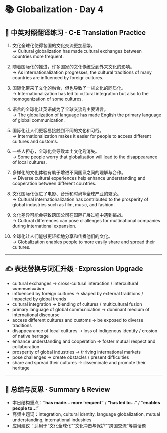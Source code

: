 # 📚 Globalization · Day 4

## 📖 中英对照翻译练习 · C-E Translation Practice

1. 文化全球化使得各国的文化交流更加频繁。  
   → Cultural globalization has made cultural exchanges between countries more frequent.

2. 随着国际化的推进，许多国家的文化传统受到外来文化的影响。  
   → As internationalization progresses, the cultural traditions of many countries are influenced by foreign cultures.

3. 国际化带来了文化的融合，但也导致了一些文化的同质化。  
   → Internationalization has led to cultural integration but also to the homogenization of some cultures.

4. 语言的全球化让英语成为了全球交流的主要语言。  
   → The globalization of language has made English the primary language of global communication.

5. 国际化让人们更容易接触到不同的文化和习俗。  
   → Internationalization makes it easier for people to access different cultures and customs.

6. 一些人担心，全球化会导致本土文化的消失。  
   → Some people worry that globalization will lead to the disappearance of local cultures.

7. 多样化的文化体验有助于增进不同国家之间的理解与合作。  
   → Diverse cultural experiences help enhance understanding and cooperation between different countries.

8. 文化国际化促进了电影、音乐和时尚等全球产业的繁荣。  
   → Cultural internationalization has contributed to the prosperity of global industries such as film, music, and fashion.

9. 文化差异可能会导致跨国公司在国际扩展过程中遇到挑战。  
   → Cultural differences can pose challenges for multinational companies during international expansion.

10. 全球化让人们能够更轻松地分享和传播他们的文化。  
    → Globalization enables people to more easily share and spread their cultures.

---

## ✍️ 表达替换与词汇升级 · Expression Upgrade

- cultural exchanges → cross-cultural interaction / intercultural communication  
- influenced by foreign cultures → shaped by external traditions / impacted by global trends  
- cultural integration → blending of cultures / multicultural fusion  
- primary language of global communication → dominant medium of international discourse  
- access different cultures and customs → be exposed to diverse traditions  
- disappearance of local cultures → loss of indigenous identity / erosion of native heritage  
- enhance understanding and cooperation → foster mutual respect and collaboration  
- prosperity of global industries → thriving international markets  
- pose challenges → create obstacles / present difficulties  
- share and spread their cultures → disseminate and promote their heritage

---

## 🧠 总结与反思 · Summary & Review

- 本日结构重点：**“has made… more frequent”** / **“has led to…”** / **“enables people to…”**  
- 高频主题词：integration, cultural identity, language globalization, mutual understanding, international industries  
- 应用建议：适用于“文化全球化”“文化冲击与保护”“跨国交流”等类话题
